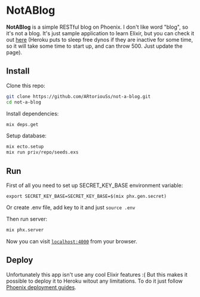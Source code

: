 # NotABlog

**NotABlog** is a simple RESTful blog on Phoenix. I don't like word "blog", so it's not a blog. It's just sample application to learn Elixir, but you can check it out [here](https://not-a-blog.herokuapp.com/ "NotABlog on Heroku") (Heroku puts to sleep free dynos if they are inactive for some time, so it will take some time to start up, and can throw 500. Just update the page).

## Install

Clone this repo:
```bash
git clone https://github.com/ARtoriouSs/not-a-blog.git
cd not-a-blog
```
Install dependencies:
```bash
mix deps.get
```
Setup database:
```bash
mix ecto.setup
mix run priv/repo/seeds.exs
```

## Run

First of all you need to set up SECRET_KEY_BASE environment variable:
```
export SECRET_KEY_BASE=SECRET_KEY_BASE=$(mix phx.gen.secret)
```
Or create .env file, add key to it and just `source .env`

Then run server:
```bash
mix phx.server
```
Now you can visit [`localhost:4000`](http://localhost:4000) from your browser.

## Deploy

Unfortunately this app isn't use any cool Elixir features :( But this makes it possible to deploy it to Heroku witout any limitations. To do it just follow [Phoenix deployment guides](https://hexdocs.pm/phoenix/heroku.html "Heroku deployment").
